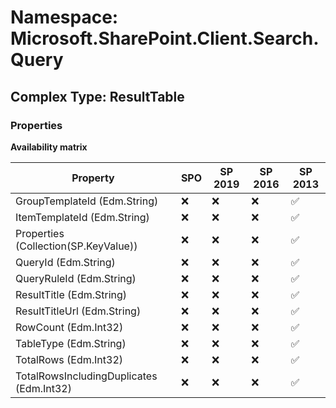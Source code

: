 # Namespace: Microsoft.SharePoint.Client.Search.Query

## Complex Type: ResultTable

### Properties

**Availability matrix**

Property | SPO | SP 2019 | SP 2016 | SP 2013
----------|-----|---------|---------|--------
GroupTemplateId (Edm.String) | ❌ | ❌ | ❌ | ✅
ItemTemplateId (Edm.String) | ❌ | ❌ | ❌ | ✅
Properties (Collection(SP.KeyValue)) | ❌ | ❌ | ❌ | ✅
QueryId (Edm.String) | ❌ | ❌ | ❌ | ✅
QueryRuleId (Edm.String) | ❌ | ❌ | ❌ | ✅
ResultTitle (Edm.String) | ❌ | ❌ | ❌ | ✅
ResultTitleUrl (Edm.String) | ❌ | ❌ | ❌ | ✅
RowCount (Edm.Int32) | ❌ | ❌ | ❌ | ✅
TableType (Edm.String) | ❌ | ❌ | ❌ | ✅
TotalRows (Edm.Int32) | ❌ | ❌ | ❌ | ✅
TotalRowsIncludingDuplicates (Edm.Int32) | ❌ | ❌ | ❌ | ✅
